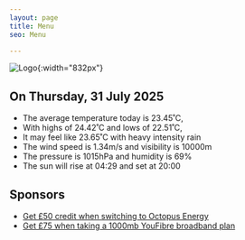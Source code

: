```yaml
---
layout: page
title: Menu
seo: Menu

---
```


![Logo](/images/logo.jpg){:width="832px"}

<!-- weather_marker starts -->
## On Thursday, 31 July 2025

- The average temperature today is 23.45˚C,
- With highs of 24.42˚C and lows of 22.51˚C,
- It may feel like 23.65˚C with heavy intensity rain
- The wind speed is 1.34m/s and visibility is 10000m
- The pressure is 1015hPa and humidity is 69%
- The sun will rise at 04:29 and set at 20:00

<!-- weather_marker ends -->

## Sponsors

- [Get £50 credit when switching to Octopus Energy](https://bit.ly/3oD1nnS)
- [Get £75 when taking a 1000mb YouFibre broadband plan](https://aklam.io/91zWhU?)
